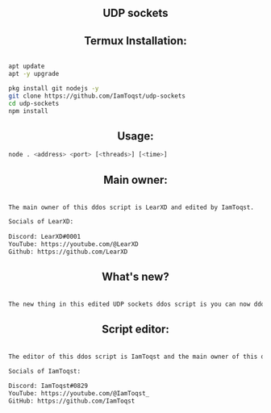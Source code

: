 <div align="center">
    <h2><p>UDP sockets</p></h1>
</div>

<div align="center">
    <h2> <b>Termux Installation:</b> </h1>
</div>

```bash

apt update
apt -y upgrade 

pkg install git nodejs -y
git clone https://github.com/IamToqst/udp-sockets
cd udp-sockets
npm install

```

<div align="center">
    <h2> <b>Usage:</b> </h1>
</div>

```bash
node . <address> <port> [<threads>] [<time>]
```

<div align="center">
    <h2><p>Main owner:</p></h1>
</div>

```bash

The main owner of this ddos script is LearXD and edited by IamToqst.

Socials of LearXD:
 
Discord: LearXD#0001
YouTube: https://youtube.com/@LearXD
Github: https://github.com/LearXD
```

<div align="center">
    <h2><p>What's new?</p></h1>
</div>

```bash

The new thing in this edited UDP sockets ddos script is you can now ddos servers for days without timeouts.
```
<div align="center">
    <h2><p>Script editor:</p></h1>
</div>

```bash

The editor of this ddos script is IamToqst and the main owner of this ddos script is LearXD.

Socials of IamToqst:

Discord: IamToqst#0829
YouTube: https://youtube.com/@IamToqst_
GitHub: https://github.com/IamToqst
```